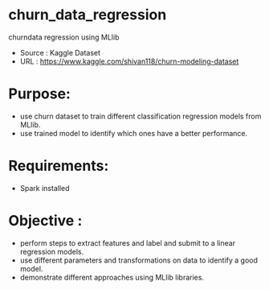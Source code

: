 # churn_data_regression
churndata regression using MLlib
- Source : Kaggle Dataset
- URL : https://www.kaggle.com/shivan118/churn-modeling-dataset

# Purpose: 
- use churn dataset to train different classification regression models from MLlib.
- use trained model to identify which ones have a better performance.
		 
# Requirements: 
- Spark installed

# Objective :
- perform steps to extract features and label and submit to a linear regression models.
- use different parameters and transformations on data to identify a good model.
- demonstrate different approaches using MLlib libraries. 